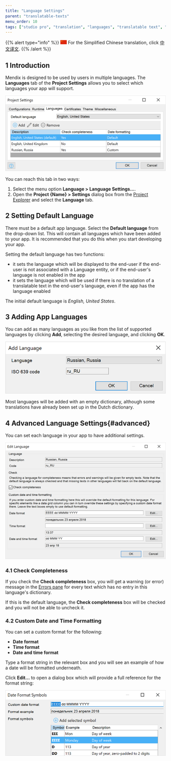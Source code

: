 ```yaml
---
title: "Language Settings"
parent: "translatable-texts"
menu_order: 10
tags: ["studio pro", "translation", "languages", "translatable text", "add language", "date format", "completeness"]
---
```


{{% alert type="info" %}}
<img src="attachments/chinese-translation/china.png" style="display: inline-block; margin: 0" /> For the Simplified Chinese translation, click [中文译文]().
{{% /alert %}}

## 1 Introduction

Mendix is designed to be used by users in multiple languages. The **Languages** tab of the **Project Settings** allows you to select which languages your app will support.

![](attachments/language/01_project_settings.png)

You can reach this tab in two ways:

1. Select the menu option **Language > Language Settings…**.
2. Open the **Project {Name} > Settings** dialog box from the [Project Explorer](project-explorer) and select the **Language** tab.

## 2 Setting Default Language

There must be a default app language. Select the **Default language** from the drop-down list. This will contain all languages which have been added to your app. It is recommended that you do this when you start developing your app.

Setting the default language has two functions:

* it sets the language which will be displayed to the end-user if the end-user is not associated with a Language entity, or if the end-user's language is not enabled in the app
* it sets the language which will be used if there is no translation of a translatable text in the end-user's language, even if the app has the language enabled

The initial default language is *English, United States*.

## 3 Adding App Languages

You can add as many languages as you like from the list of supported languages by clicking **Add**, selecting the desired language, and clicking **OK**.

![](attachments/language/add-language.png)

Most languages will be added with an empty dictionary, although some translations have already been set up in the Dutch dictionary.

## 4 Advanced Language Settings{#advanced}

You can set each language in your app to have additional settings.

![Edit Language](attachments/language/edit-language.png)

### 4.1 Check Completeness

If you check the **Check completeness** box, you will get a warning (or error) message in the [Errors pane](errors-pane) for every text which has no entry in this language's dictionary.

If this is the default language, the **Check completeness** box will be checked and you will not be able to uncheck it.

### 4.2 Custom Date and Time Formatting

You can set a custom format for the following:

* **Date format**
* **Time format**
* **Date and time format**

Type a format string in the relevant box and you will see an example of how a date will be formatted underneath.

Click **Edit…** to open a dialog box which will provide a full reference for the format string:

![Date edit dialog](attachments/language/date-format.png)
